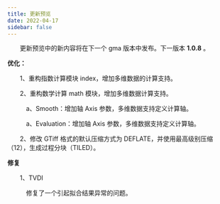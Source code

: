 ```yaml
---
title: 更新预览
date: 2022-04-17
sidebar: false
---
```


&emsp;　更新预览中的新内容将在下一个 gma 版本中发布。下一版本 **1.0.8** 。

<font color="#3CB371"><i class="fab fa-superpowers"></i></font> **优化：**

&emsp;　1、重构指数计算模块 index，增加多维数据的计算支持。

&emsp;　2、重构数学计算 math 模块，增加多维数据计算支持。

&emsp;　　a、Smooth：增加轴 Axis 参数，多维数据支持定义计算轴。

&emsp;　　a、Evaluation：增加轴 Axis 参数，多维数据支持定义计算轴。

&emsp;　2、修改 GTiff 格式的默认压缩方式为 DEFLATE，并使用最高级别压缩（12），生成过程分块（TILED）。

<font color="#FFA500"><i class="fas fa-tools"></i></font> **修复**

&emsp;　1、TVDI

&emsp;　　修复了一个引起拟合结果异常的问题。